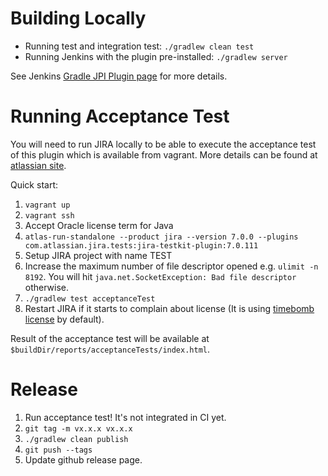 # Building Locally
- Running test and integration test: `./gradlew clean test`
- Running Jenkins with the plugin pre-installed: `./gradlew server`

See Jenkins [Gradle JPI Plugin page](https://wiki.jenkins-ci.org/display/JENKINS/Gradle+JPI+Plugin) for more details.

# Running Acceptance Test

You will need to run JIRA locally to be able to execute the acceptance test of this plugin which is available from
vagrant. More details can be found
at [atlassian site](https://developer.atlassian.com/static/connect/docs/latest/developing/developing-locally.html).

Quick start:

1. `vagrant up`
2. `vagrant ssh`
3. Accept Oracle license term for Java
4. `atlas-run-standalone --product jira --version 7.0.0 --plugins com.atlassian.jira.tests:jira-testkit-plugin:7.0.111`
5. Setup JIRA project with name TEST
6. Increase the maximum number of file descriptor opened e.g. `ulimit -n 8192`. You will hit `java.net.SocketException: Bad file descriptor` otherwise.
6. `./gradlew test acceptanceTest`
7. Restart JIRA if it starts to complain about license (It is using [timebomb license](https://developer.atlassian.com/market/add-on-licensing-for-developers/timebomb-licenses-for-testing) by default). 

Result of the acceptance test will be available at `$buildDir/reports/acceptanceTests/index.html`.

# Release

1. Run acceptance test! It's not integrated in CI yet.
2. `git tag -m vx.x.x vx.x.x`
3. `./gradlew clean publish`
4. `git push --tags`
5. Update github release page.

